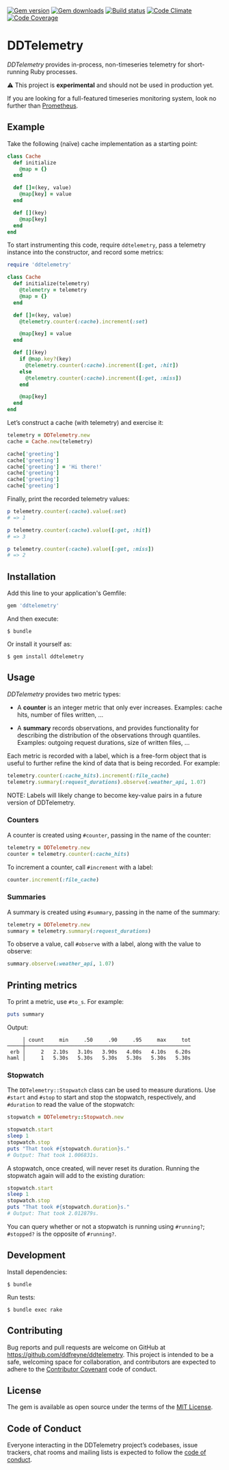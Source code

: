 [![Gem version](https://img.shields.io/gem/v/ddtelemetry.svg)](http://rubygems.org/gems/ddtelemetry)
[![Gem downloads](https://img.shields.io/gem/dt/ddtelemetry.svg)](http://rubygems.org/gems/ddtelemetry)
[![Build status](https://img.shields.io/travis/ddfreyne/ddtelemetry.svg)](https://travis-ci.org/ddfreyne/ddtelemetry)
[![Code Climate](https://img.shields.io/codeclimate/github/ddfreyne/ddtelemetry.svg)](https://codeclimate.com/github/ddfreyne/ddtelemetry)
[![Code Coverage](https://img.shields.io/codecov/c/github/ddfreyne/ddtelemetry.svg)](https://codecov.io/gh/ddfreyne/ddtelemetry)

# DDTelemetry

_DDTelemetry_ provides in-process, non-timeseries telemetry for short-running Ruby processes.

⚠️ This project is **experimental** and should not be used in production yet.

If you are looking for a full-featured timeseries monitoring system, look no further than [Prometheus](https://prometheus.io/).

## Example

Take the following (naïve) cache implementation as a starting point:

```ruby
class Cache
  def initialize
    @map = {}
  end

  def []=(key, value)
    @map[key] = value
  end

  def [](key)
    @map[key]
  end
end
```

To start instrumenting this code, require `ddtelemetry`, pass a telemetry instance into the constructor, and record some metrics:

```ruby
require 'ddtelemetry'

class Cache
  def initialize(telemetry)
    @telemetry = telemetry
    @map = {}
  end

  def []=(key, value)
    @telemetry.counter(:cache).increment(:set)

    @map[key] = value
  end

  def [](key)
    if @map.key?(key)
      @telemetry.counter(:cache).increment([:get, :hit])
    else
      @telemetry.counter(:cache).increment([:get, :miss])
    end

    @map[key]
  end
end
```

Let’s construct a cache (with telemetry) and exercise it:

```ruby
telemetry = DDTelemetry.new
cache = Cache.new(telemetry)

cache['greeting']
cache['greeting']
cache['greeting'] = 'Hi there!'
cache['greeting']
cache['greeting']
cache['greeting']
```

Finally, print the recorded telemetry values:

```ruby
p telemetry.counter(:cache).value(:set)
# => 1

p telemetry.counter(:cache).value([:get, :hit])
# => 3

p telemetry.counter(:cache).value([:get, :miss])
# => 2
```

## Installation

Add this line to your application's Gemfile:

```ruby
gem 'ddtelemetry'
```

And then execute:

    $ bundle

Or install it yourself as:

    $ gem install ddtelemetry

## Usage

_DDTelemetry_ provides two metric types:

* A **counter** is an integer metric that only ever increases. Examples: cache hits, number of files written, …

* A **summary** records observations, and provides functionality for describing the distribution of the observations through quantiles. Examples: outgoing request durations, size of written files, …

Each metric is recorded with a label, which is a free-form object that is useful to further refine the kind of data that is being recorded. For example:

```ruby
telemetry.counter(:cache_hits).increment(:file_cache)
telemetry.summary(:request_durations).observe(:weather_api, 1.07)
```

NOTE: Labels will likely change to become key-value pairs in a future version of DDTelemetry.

### Counters

A counter is created using `#counter`, passing in the name of the counter:

```ruby
telemetry = DDTelemetry.new
counter = telemetry.counter(:cache_hits)
```

To increment a counter, call `#increment` with a label:

```ruby
counter.increment(:file_cache)
```

### Summaries

A summary is created using `#summary`, passing in the name of the summary:

```ruby
telemetry = DDTelemetry.new
summary = telemetry.summary(:request_durations)
```

To observe a value, call `#observe` with a label, along with the value to observe:

```ruby
summary.observe(:weather_api, 1.07)
```

## Printing metrics

To print a metric, use `#to_s`. For example:

```ruby
puts summary
```

Output:

```
     │ count     min     .50     .90     .95     max     tot
─────┼──────────────────────────────────────────────────────
 erb │     2   2.10s   3.10s   3.90s   4.00s   4.10s   6.20s
haml │     1   5.30s   5.30s   5.30s   5.30s   5.30s   5.30s
```

### Stopwatch

The `DDTelemetry::Stopwatch` class can be used to measure durations. Use `#start` and `#stop` to start and stop the stopwatch, respectively, and `#duration` to read the value of the stopwatch:

```ruby
stopwatch = DDTelemetry::Stopwatch.new

stopwatch.start
sleep 1
stopwatch.stop
puts "That took #{stopwatch.duration}s."
# Output: That took 1.006831s.
```

A stopwatch, once created, will never reset its duration. Running the stopwatch again will add to the existing duration:

```ruby
stopwatch.start
sleep 1
stopwatch.stop
puts "That took #{stopwatch.duration}s."
# Output: That took 2.012879s.
```

You can query whether or not a stopwatch is running using `#running?`; `#stopped?` is the opposite of `#running?`.

## Development

Install dependencies:

    $ bundle

Run tests:

    $ bundle exec rake

## Contributing

Bug reports and pull requests are welcome on GitHub at https://github.com/ddfreyne/ddtelemetry. This project is intended to be a safe, welcoming space for collaboration, and contributors are expected to adhere to the [Contributor Covenant](http://contributor-covenant.org) code of conduct.

## License

The gem is available as open source under the terms of the [MIT License](http://opensource.org/licenses/MIT).

## Code of Conduct

Everyone interacting in the DDTelemetry project’s codebases, issue trackers, chat rooms and mailing lists is expected to follow the [code of conduct](https://github.com/ddfreyne/ddtelemetry/blob/master/CODE_OF_CONDUCT.md).
